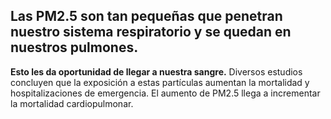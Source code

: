 ## Las PM2.5 son tan pequeñas que penetran nuestro sistema respiratorio y se quedan en nuestros pulmones. 

**Esto les da oportunidad de llegar a nuestra sangre.** Diversos estudios concluyen que la exposición a estas partículas aumentan la mortalidad y hospitalizaciones de emergencia. El aumento de PM2.5 llega a incrementar la mortalidad cardiopulmonar.
